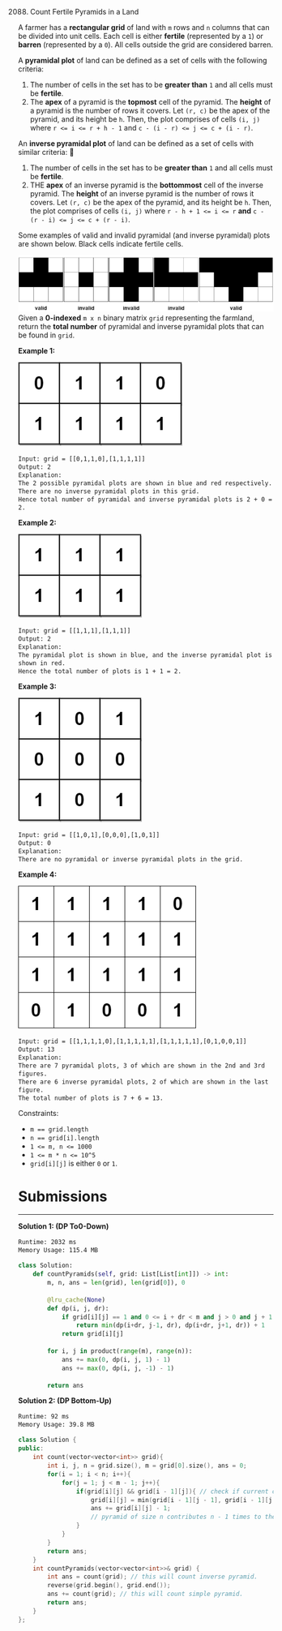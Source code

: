 2088. Count Fertile Pyramids in a Land

A farmer has a **rectangular grid** of land with `m` rows and `n` columns that can be divided into unit cells. Each cell is either **fertile** (represented by a `1`) or **barren** (represented by a `0`). All cells outside the grid are considered barren.

A **pyramidal plot** of land can be defined as a set of cells with the following criteria:

1. The number of cells in the set has to be **greater than** `1` and all cells must be **fertile**.
1. The **apex** of a pyramid is the **topmost** cell of the pyramid. The **height** of a pyramid is the number of rows it covers. Let `(r, c)` be the apex of the pyramid, and its height be `h`. Then, the plot comprises of cells `(i, j)` where `r <= i <= r + h - 1` and `c - (i - r) <= j <= c + (i - r)`.

An **inverse pyramidal plot** of land can be defined as a set of cells with similar criteria:

1. The number of cells in the set has to be **greater than** `1` and all cells must be **fertile**.
1. THE **apex** of an inverse pyramid is the **bottommost** cell of the inverse pyramid. The **height** of an inverse pyramid is the number of rows it covers. Let `(r, c)` be the apex of the pyramid, and its height be `h`. Then, the plot comprises of cells `(i, j)` where `r - h + 1 <= i <= r` **and** `c - (r - i) <= j <= c + (r - i)`.

Some examples of valid and invalid pyramidal (and inverse pyramidal) plots are shown below. Black cells indicate fertile cells.

![2088_image.png](img/2088_image.png)
Given a **0-indexed** `m x n` binary matrix `grid` representing the farmland, return the **total number** of pyramidal and inverse pyramidal plots that can be found in `grid`.

 

**Example 1:**

![2088_eg11.png](img/2088_eg11.png)
```
Input: grid = [[0,1,1,0],[1,1,1,1]]
Output: 2
Explanation:
The 2 possible pyramidal plots are shown in blue and red respectively.
There are no inverse pyramidal plots in this grid. 
Hence total number of pyramidal and inverse pyramidal plots is 2 + 0 = 2.
```

**Example 2:**

![2088_eg21.png](img/2088_eg21.png)
```
Input: grid = [[1,1,1],[1,1,1]]
Output: 2
Explanation:
The pyramidal plot is shown in blue, and the inverse pyramidal plot is shown in red. 
Hence the total number of plots is 1 + 1 = 2.
```

**Example 3:**

![2088_eg3.png](img/2088_eg3.png)
```
Input: grid = [[1,0,1],[0,0,0],[1,0,1]]
Output: 0
Explanation:
There are no pyramidal or inverse pyramidal plots in the grid.
```

**Example 4:**

![2088_eg41.png](img/2088_eg41.png)
```
Input: grid = [[1,1,1,1,0],[1,1,1,1,1],[1,1,1,1,1],[0,1,0,0,1]]
Output: 13
Explanation:
There are 7 pyramidal plots, 3 of which are shown in the 2nd and 3rd figures.
There are 6 inverse pyramidal plots, 2 of which are shown in the last figure.
The total number of plots is 7 + 6 = 13.
```

Constraints:

* `m == grid.length`
* `n == grid[i].length`
* `1 <= m, n <= 1000`
* `1 <= m * n <= 10^5`
* `grid[i][j]` is either `0` or `1`.

# Submissions
---
**Solution 1: (DP To0-Down)**
```
Runtime: 2032 ms
Memory Usage: 115.4 MB
```
```python
class Solution:
    def countPyramids(self, grid: List[List[int]]) -> int:
        m, n, ans = len(grid), len(grid[0]), 0
        
        @lru_cache(None)
        def dp(i, j, dr):
            if grid[i][j] == 1 and 0 <= i + dr < m and j > 0 and j + 1 < n and grid[i+dr][j] == 1:
                return min(dp(i+dr, j-1, dr), dp(i+dr, j+1, dr)) + 1
            return grid[i][j]
        
        for i, j in product(range(m), range(n)):
            ans += max(0, dp(i, j, 1) - 1)
            ans += max(0, dp(i, j, -1) - 1)
        
        return ans
```

**Solution 2: (DP Bottom-Up)**
```
Runtime: 92 ms
Memory Usage: 39.8 MB
```
```c++
class Solution {
public:
    int count(vector<vector<int>> grid){
        int i, j, n = grid.size(), m = grid[0].size(), ans = 0;
        for(i = 1; i < n; i++){
            for(j = 1; j < m - 1; j++){
                if(grid[i][j] && grid[i - 1][j]){ // check if current cell can be a tip of pyramid or not.
                    grid[i][j] = min(grid[i - 1][j - 1], grid[i - 1][j + 1]) + 1; // if its a pyramid, find the height.
                    ans += grid[i][j] - 1;
					// pyramid of size n contributes n - 1 times to the answer.
                }
            }
        }
        return ans;
    }
    int countPyramids(vector<vector<int>>& grid) {
        int ans = count(grid); // this will count inverse pyramid.
        reverse(grid.begin(), grid.end());  
        ans += count(grid); // this will count simple pyramid.
        return ans;
    }
};
```
